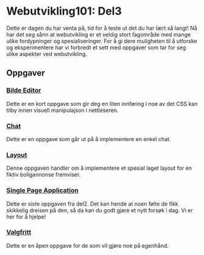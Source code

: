 # Webutvikling101: Del3

Dette er dagen du har venta på, tid for å teste ut det du har lært så langt! Nå har det seg sånn at webutvikling er et veldig stort fagområde med mange ulike fordypninger og spesialiseringer. For å gi dere muligheten til å utforske og eksperimentere har vi forbredt et sett med oppgaver som tar for seg ulike aspekter ved webutvikling.

## Oppgaver

### [Bilde Editor](./bilde-editor)

Dette er en kort oppgave som gir deg en liten innføring i noe av det CSS kan
tilby innen visuell manipulajson i nettleseren.

### [Chat](./chat)

Dette er en oppgave som går ut på å implementere en enkel chat.

### [Layout](./layout)

Denne oppgaven handler om å implementere et spesial laget layout for en fiktiv
boligannonse fremviser.

### [Single Page Application](http://bekk.github.io/webutvikling101/del2/slides/#83)

Dette er siste oppgaven fra del2. Det kan hende at noen følte de fikk skikkelig
dreisen på den, så da kan du godt gjøre et nytt forsøk i dag. Vi er her for å
hjelpe!

### [Valgfritt](./valgfritt)

Dette er en åpen oppgave for de som vil gjøre noe på egenhånd.

